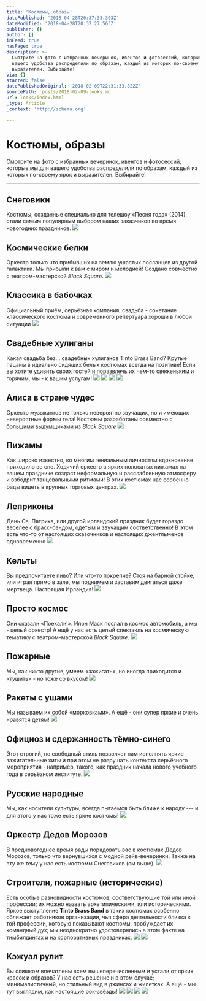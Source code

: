 ```yaml
---
title: 'Костюмы, образы'
datePublished: '2018-04-28T20:37:33.303Z'
dateModified: '2018-04-28T20:37:27.563Z'
publisher: {}
author: []
inFeed: true
hasPage: true
description: >-
  Смотрите на фото с избранных вечеринок, ивентов и фотосессий, которые мы для
  вашего удобства распределили по образам, каждый из которых по-своему ярок и
  выразителен. Выбирайте!
via: {}
starred: false
datePublishedOriginal: '2018-02-09T22:31:33.822Z'
sourcePath: _posts/2018-02-09-looks.md
url: looks/index.html
_type: Article
_context: 'http://schema.org'

---
```

# Костюмы, образы

Смотрите на фото с избранных вечеринок, ивентов и фотосессий, которые мы для вашего удобства распределили по образам, каждый из которых по-своему ярок и выразителен. Выбирайте!

---

## Снеговики

Костюмы, созданные специально для телешоу «Песня года» (2014), стали самым популярным выбором наших заказчиков во время новогодних праздников.
![](https://the-grid-user-content.s3-us-west-2.amazonaws.com/5b546099-8a29-41a4-a7b4-0bcc3cd7438e.jpg)

## Космические белки

Оркестр только что прибывших на землю ушастых посланцев из другой галактики. Мы прибыли к вам с миром и мелодией! Создано совместно с театром-мастерской _Black Square_.
![](https://the-grid-user-content.s3-us-west-2.amazonaws.com/7d6bb935-1b08-49a6-9630-df56163a321c.jpg)

## Классика в бабочках

Официальный приём, серьёзная компания, свадьба - сочетание классического костюма и современного репертуара хороши в любой ситуации
![](https://the-grid-user-content.s3-us-west-2.amazonaws.com/5c3b6bad-68f9-476a-ac66-519e9c8999db.jpg)

## Свадебные хулиганы

Какая свадьба без... свадебных хулиганов Tinto Brass Band? Крутые пацаны в идеально сидящих белых костюмах всегда на позитиве! Если вы хотите удивить своих гостей и поразвлечь их чем-то свеженьким и горячим, мы - к вашим услугам!
![](https://the-grid-user-content.s3-us-west-2.amazonaws.com/b10b8dc7-c3e9-41f5-ab91-9a9903d753d2.png)
![](https://the-grid-user-content.s3-us-west-2.amazonaws.com/6736853a-82ba-4d24-a814-420b527511ab.jpg)
![](https://the-grid-user-content.s3-us-west-2.amazonaws.com/75985161-8165-4993-8cc2-7f9df7045ee6.jpg)
![](https://the-grid-user-content.s3-us-west-2.amazonaws.com/def9697a-66d9-414e-8727-e1724f5be389.jpg)

## Алиса в стране чудес

Оркестр музыкантов не только невероятно звучащих, но и имеющих невероятные формы тела! Костюмы разработаны совместно с большими выдумщиками из _Black Square_
![](https://the-grid-user-content.s3-us-west-2.amazonaws.com/6a217fb2-76df-4fad-bcaf-a1be55064e2f.jpg)

## Пижамы

Как широко известно, ко многим гениальным личностям вдохновение приходило во сне. Ходячий оркестр в ярких полосатых пижамах на вашем празднике создаст неформальную и расслабленную атмосферу и взбодрит танцевальными ритмами! В этих костюмах нас особенно рады видеть в крупных торговых центрах.
![](https://the-grid-user-content.s3-us-west-2.amazonaws.com/909e56cf-1c98-4638-85a9-c9094a14a7a4.jpg)

## Леприконы

День Св. Патрика, или другой ирландский праздник будет гораздо веселее с брасс-бэндом, одетым и звучащим соответственно! В этом есть что-то от настоящих сказочников и настоящих джентльменов одновременно
![](https://the-grid-user-content.s3-us-west-2.amazonaws.com/3cdb8e4c-8061-4e1b-ae82-3424831a42ed.jpg)

## Кельты

Вы предпочитаете пиво? Или что-то покрепче? Стоя на барной стойке, или играя прямо в зале, мы поднимем и заставим двигаться даже мертвеца. Настоящая Ирландия!
![](https://the-grid-user-content.s3-us-west-2.amazonaws.com/6fcd6007-f12f-47d8-ad61-cbbcb1cea4d1.jpg)

## Просто космос

Они сказали «Поехали!». Илон Маск послал в космос автомобиль, а мы - целый оркестр! А ещё у нас есть целый спектакль на космическую тематику с театром-мастерской _Black Square_.
![](https://the-grid-user-content.s3-us-west-2.amazonaws.com/3102d297-bdfc-4570-a1f1-5e3e2d869340.jpg)

## Пожарные

Мы, как никто другие, умеем «зажигать», но иногда приходится и «тушить» - но тоже со вкусом!
![](https://s3-us-west-2.amazonaws.com/the-grid-img/p/cbc5dcd2f79baab14593916b0fe3e87420f47e65.jpg)

## Ракеты с ушами

Мы называем их собой «морковками». А ещё - они супер яркие и очень нравятся детям!
![](https://the-grid-user-content.s3-us-west-2.amazonaws.com/c2e7e735-6058-41b6-8b10-d9b910d064bb.jpg)

## Официоз и сдержанность тёмно-синего

Этот строгий, но свободный стиль позволяет нам исполнять яркие зажигательные хиты и при этом не разрушать контекста серьёзного мероприятия - например, такого, как праздник начала нового учебного года в серьёзном институте.
![](https://the-grid-user-content.s3-us-west-2.amazonaws.com/5cc3c39a-636a-481c-a439-8a4883090d3d.jpg)

## Русские народные

Мы, как носители культуры, всегда пытаемся быть ближе к народу --- и для этого у нас тоже есть яркие костюмы!
![](https://the-grid-user-content.s3-us-west-2.amazonaws.com/df7f237a-a916-46f3-bf41-8f86c0b12c41.jpg)

## Оркестр Дедов Морозов

В предновогоднее время рады порадовать вас в костюмах Дедов Морозов, только что вернувшихся с модной рейв-вечеринки. Также на эту же тему у нас есть костюмы Снеговиков (см выше).
![](https://the-grid-user-content.s3-us-west-2.amazonaws.com/d95491e2-566b-4702-834a-f503817bc4b5.jpg)

## Строители, пожарные (исторические)

Есть особые разновидности костюмов, соответствующие той или иной профессии; их можно назвать архетипическими, или историческими. Яркое выступление **Tinto Brass Band** в таких костюмах особенно сближает работников организации, чья сфера деятельности близка к той профессии, которую показывают костюмы, пробуждает их командный дух; мы неоднократно удостоверялись в этом факте на тимбилдингах и на корпоративных праздниках.
![](https://the-grid-user-content.s3-us-west-2.amazonaws.com/b3fd2150-e15c-4cb3-b0e0-a0405d3de8b4.jpg)
![](https://the-grid-user-content.s3-us-west-2.amazonaws.com/e78cf7a4-b4f0-462a-984c-05404bc12340.jpg)

## Кэжуал рулит

Вы слишком впечатлены всем вышеперечисленным и устали от ярких красок и образов? У нас есть решение и в этом случае; минималистичный, но стильный вид в джинсах и жилетках. А ещё - мы тут выглядим, как настоящие рок-звёзды!
![](https://the-grid-user-content.s3-us-west-2.amazonaws.com/05fd3d45-dc3c-42ed-aa3d-ccbb2f85f95c.jpg)
![](https://the-grid-user-content.s3-us-west-2.amazonaws.com/fd6882d5-e88d-44bd-bc92-bcc695bbf5ba.jpg)
![](https://the-grid-user-content.s3-us-west-2.amazonaws.com/9e13f0fd-97f0-44f4-85e7-51af7849fdfc.jpg)
![](https://the-grid-user-content.s3-us-west-2.amazonaws.com/8eb8fafa-a8c6-43c6-a635-6b900dc1656c.png)